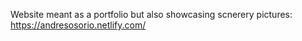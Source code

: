 Website meant as a portfolio but also showcasing scnerery pictures: https://andresosorio.netlify.com/
